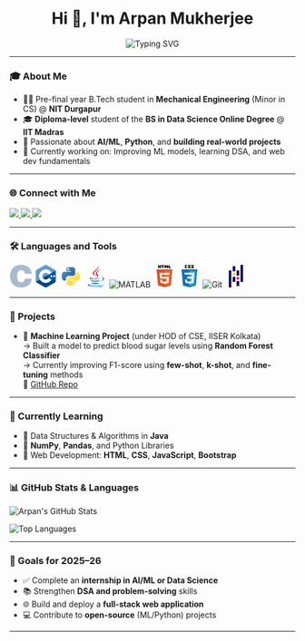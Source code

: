 <h1 align="center">Hi 👋, I'm Arpan Mukherjee</h1>

<p align="center">
  <img src="https://readme-typing-svg.herokuapp.com?font=Fira+Code&weight=500&size=22&pause=1000&color=38BDF8&center=true&width=600&lines=A+Passionate+Engineer+Exploring+AI%2C+ML%2C+DSA+%26+Data+Science;BTech+%2B+IITM+BS+Data+Science+Student;Always+Learning+Something+New+💡" alt="Typing SVG" />
</p>

---

### 🎓 About Me

- 👨‍🎓 Pre-final year B.Tech student in **Mechanical Engineering** (Minor in CS) @ **NIT Durgapur**  
- 🎓 **Diploma-level** student of the **BS in Data Science Online Degree** @ **IIT Madras**  
- 🧠 Passionate about **AI/ML**, **Python**, and **building real-world projects**  
- 🔭 Currently working on: Improving ML models, learning DSA, and web dev fundamentals  

---

### 🌐 Connect with Me

<p align="left">
  <a href="https://linkedin.com/in/technicalarpan" target="blank">
    <img src="https://img.shields.io/badge/LinkedIn-TechnicalArpan-blue?logo=linkedin" />
  </a>
  <a href="https://instagram.com/arpan_nit" target="blank">
    <img src="https://img.shields.io/badge/Instagram-arpan__nit-E4405F?logo=instagram&logoColor=white" />
  </a>
  <a href="https://www.youtube.com/c/technicalarpan" target="blank">
    <img src="https://img.shields.io/badge/YouTube-TechnicalArpan-FF0000?logo=youtube&logoColor=white" />
  </a>
</p>

---

### 🛠️ Languages and Tools

<p align="left">
  <img src="https://raw.githubusercontent.com/devicons/devicon/master/icons/c/c-original.svg" alt="C" width="40" height="40"/>
  <img src="https://raw.githubusercontent.com/devicons/devicon/master/icons/cplusplus/cplusplus-original.svg" alt="C++" width="40" height="40"/>
  <img src="https://raw.githubusercontent.com/devicons/devicon/master/icons/python/python-original.svg" alt="Python" width="40" height="40"/>
  <img src="https://raw.githubusercontent.com/devicons/devicon/master/icons/java/java-original.svg" alt="Java" width="40" height="40"/>
  <img src="https://upload.wikimedia.org/wikipedia/commons/2/21/Matlab_Logo.png" alt="MATLAB" width="40" height="40"/>
  <img src="https://raw.githubusercontent.com/devicons/devicon/master/icons/html5/html5-original-wordmark.svg" alt="HTML" width="40" height="40"/>
  <img src="https://raw.githubusercontent.com/devicons/devicon/master/icons/css3/css3-original-wordmark.svg" alt="CSS" width="40" height="40"/>
  <img src="https://www.vectorlogo.zone/logos/git-scm/git-scm-icon.svg" alt="Git" width="40" height="40"/>
  <img src="https://raw.githubusercontent.com/devicons/devicon/master/icons/pandas/pandas-original.svg" alt="Pandas" width="40" height="40"/>
</p>

---

### 📌 Projects

- 🧠 **Machine Learning Project** (under HOD of CSE, IISER Kolkata)  
  → Built a model to predict blood sugar levels using **Random Forest Classifier**  
  → Currently improving F1-score using **few-shot**, **k-shot**, and **fine-tuning** methods  
  🔗 [GitHub Repo](https://github.com/Technicalarpan/iiser)

---

### 📘 Currently Learning

- 🔹 Data Structures & Algorithms in **Java**  
- 🔹 **NumPy**, **Pandas**, and Python Libraries  
- 🔹 Web Development: **HTML**, **CSS**, **JavaScript**, **Bootstrap**  

---

### 📊 GitHub Stats & Languages

<p align="left">
  <img src="https://github-readme-stats.vercel.app/api?username=technicalarpan&show_icons=true&theme=tokyonight&hide_border=true" alt="Arpan's GitHub Stats" />
</p>

<p align="left">
  <img src="https://github-readme-stats.vercel.app/api/top-langs/?username=technicalarpan&layout=compact&theme=tokyonight&hide_border=true" alt="Top Languages" />
</p>

---

### 🎯 Goals for 2025–26

- ✅ Complete an **internship in AI/ML or Data Science**  
- 📚 Strengthen **DSA and problem-solving** skills  
- 🌐 Build and deploy a **full-stack web application**  
- 💻 Contribute to **open-source** (ML/Python) projects  

---
